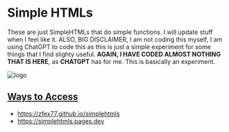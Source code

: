# Simple HTMLs

These are just SimpleHTMLs that do simple functions. I will update stuff when I feel like it. ALSO, BIG DISCLAIMER, I am not coding this myself, I am using ChatGPT to code this as this is just a simple experiment for some things that I find slighty useful. **AGAIN, I HAVE CODED ALMOST NOTHING THAT IS HERE**, as **CHATGPT** has for me. This is basically an experiment.

![logo](https://raw.githubusercontent.com/zfex77/simplehtmls/src/plasticdots-personal-use-regular.png)

## <ins>Ways to Access</ins>
- https://zfex77.github.io/simplehtmls
- https://simplehtmls.pages.dev

